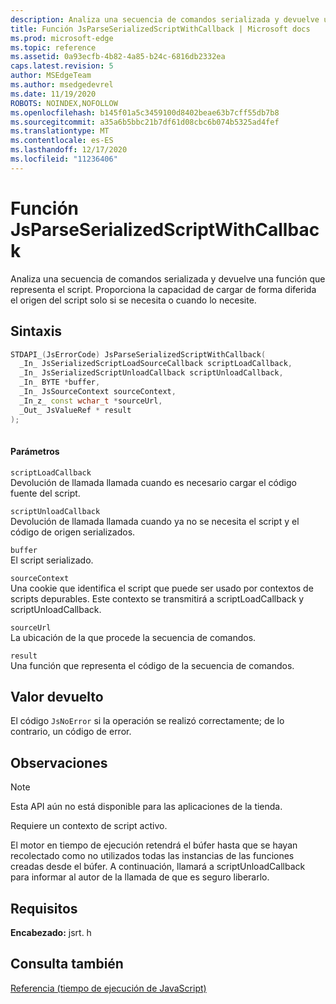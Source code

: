 ```yaml
---
description: Analiza una secuencia de comandos serializada y devuelve una función que representa el script. Proporciona la capacidad de cargar de forma diferida el origen del script solo si se necesita o cuando lo necesite.
title: Función JsParseSerializedScriptWithCallback | Microsoft docs
ms.prod: microsoft-edge
ms.topic: reference
ms.assetid: 0a93ecfb-4b82-4a85-b24c-6816db2332ea
caps.latest.revision: 5
author: MSEdgeTeam
ms.author: msedgedevrel
ms.date: 11/19/2020
ROBOTS: NOINDEX,NOFOLLOW
ms.openlocfilehash: b145f01a5c3459100d8402beae63b7cff55db7b8
ms.sourcegitcommit: a35a6b5bbc21b7df61d08cbc6b074b5325ad4fef
ms.translationtype: MT
ms.contentlocale: es-ES
ms.lasthandoff: 12/17/2020
ms.locfileid: "11236406"
---
```

# Función JsParseSerializedScriptWithCallback

Analiza una secuencia de comandos serializada y devuelve una función que representa el script. Proporciona la capacidad de cargar de forma diferida el origen del script solo si se necesita o cuando lo necesite.  
  
## Sintaxis  
  
```cpp  
STDAPI_(JsErrorCode) JsParseSerializedScriptWithCallback(  
  _In_ JsSerializedScriptLoadSourceCallback scriptLoadCallback,  
  _In_ JsSerializedScriptUnloadCallback scriptUnloadCallback,  
  _In_ BYTE *buffer,  
  _In_ JsSourceContext sourceContext,  
  _In_z_ const wchar_t *sourceUrl,  
  _Out_ JsValueRef * result  
);  
  
```  
  
#### Parámetros  
 `scriptLoadCallback`  
 Devolución de llamada llamada cuando es necesario cargar el código fuente del script.  
  
 `scriptUnloadCallback`  
 Devolución de llamada llamada cuando ya no se necesita el script y el código de origen serializados.  
  
 `buffer`  
 El script serializado.  
  
 `sourceContext`  
 Una cookie que identifica el script que puede ser usado por contextos de scripts depurables.     Este contexto se transmitirá a scriptLoadCallback y scriptUnloadCallback.  
  
 `sourceUrl`  
 La ubicación de la que procede la secuencia de comandos.  
  
 `result`  
 Una función que representa el código de la secuencia de comandos.  
  
## Valor devuelto  
 El código `JsNoError` si la operación se realizó correctamente; de lo contrario, un código de error.  
  
## Observaciones  
  
> [!NOTE]
>  Esta API aún no está disponible para las aplicaciones de la tienda.  
  
 Requiere un contexto de script activo.  
  
 El motor en tiempo de ejecución retendrá el búfer hasta que se hayan recolectado como no utilizados todas las instancias de las funciones creadas desde el búfer.  A continuación, llamará a scriptUnloadCallback para informar al autor de la llamada de que es seguro liberarlo.  
  
## Requisitos  
 **Encabezado:** jsrt. h  
  
## Consulta también  
 [Referencia (tiempo de ejecución de JavaScript)](../chakra-hosting/reference-javascript-runtime.md)
